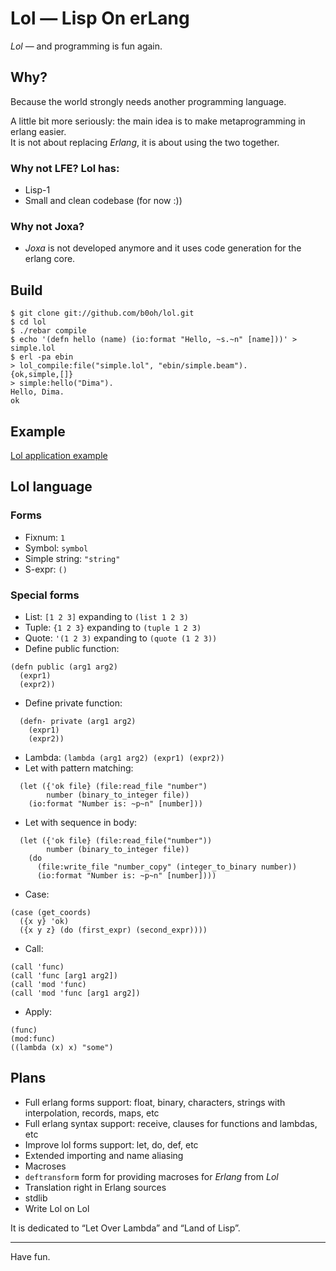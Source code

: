 # Lol — Lisp On erLang

_Lol_ — and programming is fun again.

## Why?

Because the world strongly needs another programming language.

A little bit more seriously: the main idea is to make metaprogramming in erlang easier.<br>
It is not about replacing _Erlang_, it is about using the two together.

### Why not LFE? Lol has:

* Lisp-1
* Small and clean codebase (for now :))

### Why not Joxa?

* _Joxa_ is not developed anymore and it uses code generation for the erlang core.

## Build

```
$ git clone git://github.com/b0oh/lol.git
$ cd lol
$ ./rebar compile
$ echo '(defn hello (name) (io:format "Hello, ~s.~n" [name]))' > simple.lol
$ erl -pa ebin
> lol_compile:file("simple.lol", "ebin/simple.beam").
{ok,simple,[]}
> simple:hello("Dima").
Hello, Dima.
ok
```

## Example
[Lol application example](http://github.com/b0oh/lol_example)

## Lol language

### Forms

* Fixnum: ```1```
* Symbol: ```symbol```
* Simple string: ```"string"```
* S-expr: ```()```

### Special forms

* List: ```[1 2 3]``` expanding to ```(list 1 2 3)```
* Tuple: ```{1 2 3}``` expanding to ```(tuple 1 2 3)```
* Quote: ```'(1 2 3)``` expanding to ```(quote (1 2 3))```
* Define public function:
```
(defn public (arg1 arg2)
  (expr1)
  (expr2))
```
* Define private function:
```
  (defn- private (arg1 arg2)
    (expr1)
    (expr2))
```
* Lambda: ```(lambda (arg1 arg2) (expr1) (expr2))```
* Let with pattern matching:
```
  (let ({'ok file} (file:read_file "number")
        number (binary_to_integer file))
    (io:format "Number is: ~p~n" [number]))
```
*  Let with sequence in body:
```
  (let ({'ok file} (file:read_file("number"))
        number (binary_to_integer file))
    (do
      (file:write_file "number_copy" (integer_to_binary number))
      (io:format "Number is: ~p~n" [number])))
```
* Case:
```
(case (get_coords)
  ({x y} 'ok)
  ({x y z} (do (first_expr) (second_expr))))
```
* Call:
```
(call 'func)
(call 'func [arg1 arg2])
(call 'mod 'func)
(call 'mod 'func [arg1 arg2])
```
* Apply:
```
(func)
(mod:func)
((lambda (x) x) "some")
```

## Plans

* Full erlang forms support: float, binary, characters, strings with interpolation, records, maps, etc
* Full erlang syntax support: receive, clauses for functions and lambdas, etc
* Improve lol forms support: let, do, def, etc
* Extended importing and name aliasing
* Macroses
* ```deftransform``` form for providing macroses for _Erlang_ from _Lol_
* Translation right in Erlang sources
* stdlib
* Write Lol on Lol

It is dedicated to “Let Over Lambda” and “Land of Lisp”.

---

Have fun.
